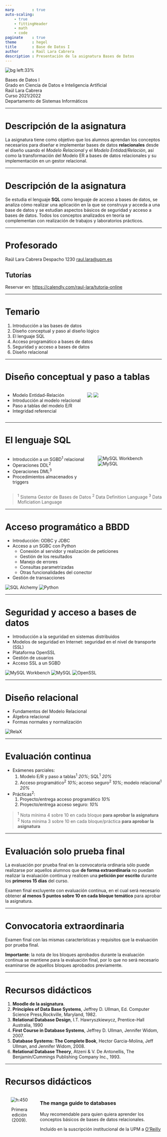 ```yaml
---
marp        : true
auto-scaling:
    - true
    - fittingHeader
    - math
    - code
paginate    : true
theme       : hegel
title       : Base de Datos I
author      : Raúl Lara Cabrera
description : Presentación de la asignatura Bases de Datos
---
```

<style>

   .cite-author {
      text-align        : right;
   }
   .cite-author:after {
      color             : orangered;
      font-size         : 125%;
      /* font-style        : italic; */
      font-weight       : bold;
      font-family       : Cambria, Cochin, Georgia, Times, 'Times New Roman', serif;
      padding-right     : 130px;
   }
   .cite-author[data-text]:after {
      content           : " - "attr(data-text) " - ";
   }

   .cite-author p {
      padding-bottom : 40px
   }

</style>

<!-- _class: titlepage -->
![bg left:33%](https://upload.wikimedia.org/wikipedia/commons/9/91/Cabinet_Asile.jpg)

<div class="title">Bases de Datos I</div>
<div class="subtitle">Grado en Ciencia de Datos e Inteligencia Artificial</div>
<div class="author">Raúl Lara Cabrera</div>
<div class="date">Curso 2021/2022</div>
<div class="organization">Departamento de Sistemas Informáticos</div>

---

# Descripción de la asignatura

La asignatura tiene como objetivo que los alumnos aprendan los conceptos necesarios para diseñar e implementar bases de datos **relacionales** desde el diseño usando el *Modelo Relacional* y el *Modelo Entidad/Relación*, así como la transformación del Modelo ER a bases de datos relacionales y su implementación en un gestor relacional.

---

# Descripción de la asignatura

Se estudia el lenguaje **SQL** como lenguaje de acceso a bases de datos, se analiza cómo realizar una aplicación en la que se construya y acceda a una base de datos y se estudian aspectos básicos de seguridad y acceso a bases de datos. Todos los conceptos analizados en teoría se complementan con realización de trabajos y laboratorios prácticos.

---

# Profesorado

Raúl Lara Cabrera
Despacho 1230
raul.lara@upm.es

## Tutorías

Reservar en: <https://calendly.com/raul-lara/tutoria-online>

---

# Temario

1. Introducción a las bases de datos
2. Diseño conceptual y paso al diseño lógico
3. El lenguaje SQL
4. Acceso programático a bases de datos
5. Seguridad y acceso a bases de datos
6. Diseño relacional

---

# Diseño conceptual y paso a tablas

<div class="columns">
<div>

- Modelo Entidad-Relación
- Introducción al modelo relacional
- Paso a tablas del modelo E/R
- Integridad referencial

</div>
<div>

![](img/mysql_workbench.png)
![](img/diagrams.png)

</div>
</div>

---

# El lenguaje SQL

<div class="columns">
<div>

- Introducción a un SGBD<sup>1</sup> relacional
- Operaciones DDL<sup>2</sup>
- Operaciones DML<sup>3</sup>
- Procedimientos almacenados y triggers

</div>
<div>

![MySQL Workbench](img/mysql_workbench.png)
![MySQL](img/mysql.png)

</div>
</div>

> <sup>1</sup> Sistema Gestor de Bases de Datos
> <sup>2</sup> Data Definition Language
> <sup>3</sup> Data Moficiation Language

---

# Acceso programático a BBDD

- Introducción: ODBC y JDBC
- Acceso a un SGBC con Python
  - Conexión al servidor y realización de peticiones
  - Gestión de los resultados
  - Manejo de errores
  - Consultas parametrizadas
  - Otras funcionalidades del conector
- Gestión de transacciones

![SQL Alchemy](https://www.sqlalchemy.org/img/sqla_logo.png) ![Python](https://www.python.org/static/img/python-logo.png)

---

# Seguridad y acceso a bases de datos

- Introducción a la seguridad en sistemas distribuidos
- Modelos de seguridad en Internet: seguridad en el nivel de transporte (SSL)
- Plataforma OpenSSL
- Gestión de usuarios
- Acceso SSL a un SGBD

![MySQL Workbench](img/mysql_workbench.png) ![MySQL](img/mysql.png) ![OpenSSL](img/openssl.png)

---

# Diseño relacional

- Fundamentos del Modelo Relacional
- Álgebra relacional
- Formas normales y normalización

![RelaX](img/relax.png)

---

# Evaluación continua

- Exámenes parciales:
  1. Modelo E/R y paso a tablas<sup>1</sup> *20%*; SQL<sup>1</sup> *20%*
  2. Acceso programático<sup>2</sup> *10%*; acceso seguro<sup>2</sup> *10%*; modelo relacional<sup>1</sup> *20%*
- Prácticas<sup>2</sup>:
  1. Proyecto/entrega acceso programático *10%*
  2. Proyecto/entrega acceso seguro: *10%*

> <sup>1</sup> Nota mínima 4 sobre 10 en cada bloque **para aprobar la asignatura**
> <sup>2</sup> Nota mínima 3 sobre 10 en cada bloque/práctica **para aprobar la asignatura**

---

# Evaluación solo prueba final

La evaluación por prueba final en la convocatoria ordinaria sólo puede realizarse por aquellos alumnos que **de forma extraordinaria** no puedan realizar la evaluación continua y realicen una **petición por escrito** durante los **primeros 15 días** del curso.

Examen final excluyente con evaluación continua, en el cual será necesario obtener **al menos 5 puntos sobre 10 en cada bloque temático** para aprobar la asignatura.

---

# Convocatoria extraordinaria

Examen final con las mismas características y requisitos que la evaluación por prueba final.

**Importante**: la nota de los bloques aprobados durante la evaluación continua se mantiene para la evaluación final, por lo que no será necesario examinarse de aquellos bloques aprobados previamente.

---

# Recursos didácticos

1. **Moodle de la asignatura**.
2. **Principles of Data Base Systems**, Jeffrey D. Ullman, Ed. Computer Science Press,Rockville, Maryland, 1982.
3. **Relational Database Design**, I.T. Hawryszkiewycz, Prentice-Hall Australia, 1990
4. **First Course in Database Systems**, Jeffrey D. Ullman, Jennifer Widom, 2007.
5. **Database Systems: The Complete Book**, Hector Garcia-Molina, Jeff Ullman, and Jennifer Widom, 2008.
6. **Relational Database Theory**, Atzeni & V. De Antonellis, The Benjamin/Cummings Publishing Company Inc., 1993.

---
# Recursos didácticos

<div class="columns">
<div>

<center>

![h:450](https://images-na.ssl-images-amazon.com/images/I/910tnSEJ9sL.jpg)

<figcaption align="center">
Primera edición (2009).
</figcaption>

</center>

</div>
<div>

### The manga guide to databases

Muy recomendable para quien quiera aprender los conceptos básicos de bases de datos relacionales.

Incluído en la suscripción institucional de la UPM a [O'Reilly](https://www.amazon.com/gp/product/0198245971/ref=ox_sc_act_image_2?smid=A1ZZFT5FULY4LN&psc=1)

</div>
</div>
